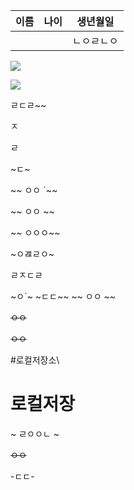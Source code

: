| 이름 | 나이 | 생년월일   |
| :--- | ---- | ---------- |
|      |      | ㄴㅇㄹㄴㅇ |



![](C:\Users\USER\Desktop\dDQwbY7I_400x400.jpg)

![](https://picsum.photos/200/300)





ㄹㄷㄹ~~

ㅈ

ㄹ

~ㄷ~

~~ ㅇㅇ `~~

~~  ㅇㅇ ~~

~~ ㅇㅇㅇ~~

~ㅇㄿㄹㅇ~

ㄹㅈㄷㄹ

 ~ㅇ`~
~ㄷㄷ~~
~~ ㅇㅇ ~~

~~ㅇㅇ~~

~~ㅇㅇ~~





#로컬저장소\

# 로컬저장

~ ㄹㅇㅇㄴ ~

~~ㅇㅇ~~

-ㄷㄷ-





